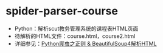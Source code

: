 # spider-parser-course
- Python：解析scut教务管理系统的课程表HTML页面
- 待解析的HTML文件：course.html，course2.html
- 详细参见：[Python爬虫之正则 & BeautifulSoup4解析HTML](http://blog.csdn.net/idiot_xue/article/details/72626332)
